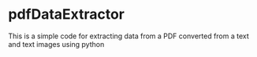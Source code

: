# pdfDataExtractor
This is a simple code for extracting data from a PDF converted from a text and text images using python 
